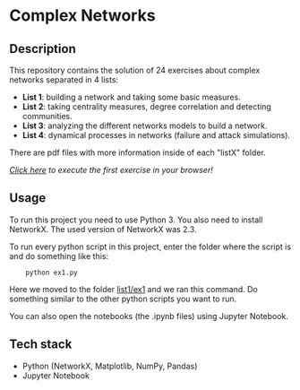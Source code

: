 # Complex Networks

## Description

This repository contains the solution of 24 exercises about complex networks separated in 4 lists:
* **List 1**: building a network and taking some basic measures.
* **List 2**: taking centrality measures, degree correlation and detecting communities.
* **List 3**: analyzing the different networks models to build a network.
* **List 4**: dynamical processes in networks (failure and attack simulations).

There are pdf files with more information inside of each "listX" folder.

*[Click here](list1/ex1/ex1_out.ipynb) to execute the first exercise in your browser!*

## Usage

To run this project you need to use Python 3. You also need to install NetworkX. The used version of NetworkX was 2.3.

To run every python script in this project, enter the folder where the script is and do something like this:
```
    python ex1.py
```
Here we moved to the folder [list1/ex1](list1/ex1) and we ran this command. Do something similar to the other python scripts you want to run.

You can also open the notebooks (the .ipynb files) using Jupyter Notebook.

## Tech stack
* Python (NetworkX, Matplotlib, NumPy, Pandas)
* Jupyter Notebook

